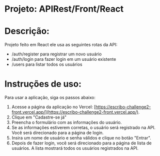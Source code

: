 
# **Projeto: APIRest/Front/React**

**Descrição:**
====

Projeto feito em React ele usa as seguintes rotas da API:

- /auth/register para registrar um novo usuário
- /auth/login para fazer login em um usuário existente
- /users para listar todos os usuários

**Instruções de uso:**
====

Para usar a aplicação, siga os passos abaixo:

1. Acesse a página da aplicação no Vercel: [https://escribo-challenge2-front.vercel.app/](https://escribo-challenge2-front.vercel.app/).
2. Clique em "Cadastre-se já"
3. Preencha o formulário com as informações do usuário.
4. Se as informações estiverem corretas, o usuário será registrado na API. Você será direcionado para a página de login.
5. Insira um nome de usuário e senha válidos e clique no botão "Entrar".
6. Depois de fazer login, você será direcionado para a página de lista de usuários. A lista mostrará todos os usuários registrados na API.
